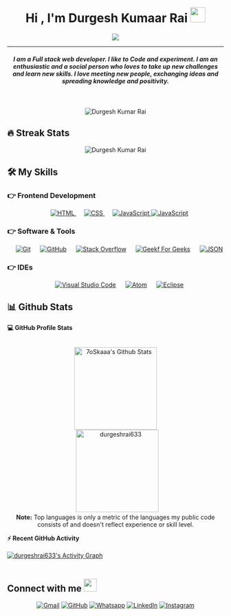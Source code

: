 
<h1 align="center">Hi , I'm Durgesh Kumaar Rai <img src="https://media.giphy.com/media/hvRJCLFzcasrR4ia7z/giphy.gif" width="35"></h1>
<p align="center">
  <a href="https://github.com/DenverCoder1/readme-typing-svg"><img src="https://readme-typing-svg.herokuapp.com?lines=Full+Stack+Web+Developer;&center=true&width=500&height=50"></a>
</p>
<hr/>
<h5 align="center">I am a Full stack web developer. I like to Code and experiment. I am an enthusiastic and a social person who loves to take up new challenges and learn new skills. I love meeting new people, exchanging ideas and spreading knowledge and positivity.</h4>
<br>
<p align="center"> 
	<img src="https://komarev.com/ghpvc/?username=durgeshrai633&label=Profile%20views&color=0e75b6&style=plastic" alt="Durgesh Kumar Rai" /> 
</p>

## 🔥 Streak Stats
<p align="center"><img src="https://github-readme-streak-stats.herokuapp.com/?user=durgeshrai633&theme=algolia" alt="Durgesh Kumar Rai" /></p>


## 🛠️ My Skills

### 👉 Frontend Development
<p align="center"> 
  &emsp; 
  <a href="https://www.w3.org/html/" target="_blank"> 
   <img alt="HTML" src="https://img.shields.io/badge/HTML5%20-%23E34F26.svg?style=plastic&logo=html5&logoColor=white">
  </a>   
  &emsp;
  <a href="https://www.w3schools.com/css/" target="_blank">
    <img alt="CSS" src="https://img.shields.io/badge/CSS%20-%231572B6.svg?style=plastic&logo=css3&logoColor=white">
  </a> 
	&emsp;
  <a href="https://developer.mozilla.org/en-US/docs/Web/JavaScript" target="_blank"> 
     <img alt="JavaScript" src="https://img.shields.io/badge/JavaScript%20-%23F7DF1E.svg?style=plastic&logo=javascript&logoColor=black">
   </a>
	<a href="https://developer.mozilla.org/en-US/docs/Web/React" target="_blank"> 
     <img alt="JavaScript" src="https://img.shields.io/badge/React%20-%23F7DF1E.svg?style=plastic&logo=javascript&logoColor=black">
   </a>
</p>

 ### 👉 Software & Tools
 
<p align="center">
  &emsp;
    <a href="#"><img alt="Git" src="https://img.shields.io/badge/Git%20-%23F05033.svg?style=plastic&logo=git&logoColor=white"></a>
  &emsp;
    <a href="#"><img alt="GitHub" src="https://img.shields.io/badge/github-%23181717.svg?style=plastic&logo=github&logoColor=white"></a>
  &emsp;
    <a href="#"><img alt="Stack Overflow" src="https://img.shields.io/badge/-Stack%20Overflow-FE7A16?style=plastic&logo=stack-overflow&logoColor=white"></a>
  &emsp;
    <a href="#"><img alt="Geekf For Geeks" src="https://img.shields.io/badge/geeksforgeeks-%230F9D58.svg?style=plastic&logo=geeksforgeeks&logoColor=white"></a>
  &emsp;
    <a href="#"><img alt="JSON" img src="https://img.shields.io/badge/json-%23000000.svg?style=plastic&logo=json&logoColor=white"></a>
</p>

 ### 👉 IDEs
 
<p align="center">
  &emsp;
    <a href="#"><img alt="Visual Studio Code" src="https://img.shields.io/badge/Visual%20Studio%20Code-0078d7.svg?style=plastic&logo=visual-studio-code&logoColor=white"></a>
  &emsp;
    <a href="#"><img alt="Atom" src="https://img.shields.io/badge/atom-%2366595C.svg?&style=plastic&logo=atom&logoColor=white" /></a>
  &emsp;
    <a href="#"><img alt="Eclipse" src="https://img.shields.io/badge/eclipse%20ide-%232C2255.svg?&style=plastic&logo=eclipse%20ide&logoColor=white" /></a>
</p>


## 📊 Github Stats

  <summary><b>💻 GitHub Profile Stats</b></summary>
  <br/>
  <p align="center">
    <a href="https://github.com/durgeshrai633/github-readme-stats"><img alt="7oSkaaa's Github Stats" src="https://github-readme-stats.vercel.app/api?username=durgeshrai633&show_icons=true&count_private=true&theme=algolia" height="192px"/></a>
<br/>
  &nbsp;
	  <img src="https://github-readme-stats.vercel.app/api/top-langs?username=durgeshrai633&langs_count=10&show_icons=true&locale=en&layout=compact&theme=algolia" alt="durgeshrai633" height="192px"/>
  <br/>
  <b>Note:</b> Top languages is only a metric of the languages my public code consists of and doesn't reflect experience or skill level.
  </p>


  <summary><b>⚡ Recent GitHub Activity</b></summary>
  <br/>
   <a href="https://github.com/durgeshrai633"><img alt="durgeshrai633's Activity Graph" src="https://activity-graph.herokuapp.com/graph?username=durgeshrai633&custom_title=durgeshrai633's%20Contribution%20Graph&theme=react-dark" /></a>
  <br/>


<br/>

## Connect with me <img src="https://media.giphy.com/media/iY8CRBdQXODJSCERIr/giphy.gif" width="30px">
<p align="center">
	<a href="mailto:durgeshrai633@gmail.com"><img img src="https://img.shields.io/badge/gmail-%23EA4335.svg?style=plastic&logo=gmail&logoColor=white" alt="Gmail"/></a>
	<a href="https://github.com/durgeshrai633"><img src="https://img.shields.io/badge/github-%23181717.svg?style=plastic&logo=github&logoColor=white" alt="GitHub"/></a>
	<a href="https://wa.me/8299027233"><img src="https://img.shields.io/badge/whatsapp-%2325D366.svg?style=plastic&logo=whatsapp&logoColor=white" alt="Whatsapp"/></a>
	<a href="https://www.linkedin.com/in/durgeshrai633/"><img src="https://img.shields.io/badge/linkedin-%230A66C2.svg?style=plastic&logo=linkedin&logoColor=white" alt="LinkedIn"/></a>
	<a href="https://www.instagram.com/durgeshrai633/"><img src="https://img.shields.io/badge/instagram-%23E4405F.svg?style=plastic&logo=instagram&logoColor=white" alt="Instagram"/></a>
</p>
